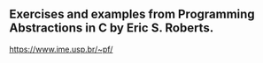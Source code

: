 ## Exercises and examples from Programming Abstractions in C by Eric S. Roberts.

https://www.ime.usp.br/~pf/
